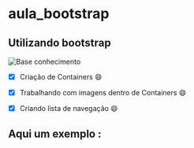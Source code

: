 # aula_bootstrap

 ## Utilizando bootstrap


![Base conhecimento](https://user-images.githubusercontent.com/65917790/109040994-54db2580-76ad-11eb-88b1-81ec415aaaa5.png)

- [x] Criação de Containers :smile:​
- [x] Trabalhando com imagens dentro de Containers :smile:​
- [x] Criando lista de navegação :smile:​
 


## Aqui um exemplo : 

